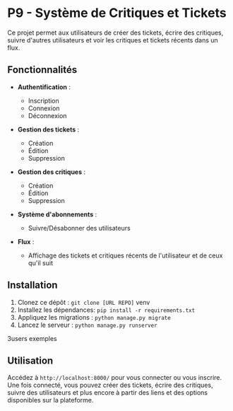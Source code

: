 # P9 - Système de Critiques et Tickets

Ce projet permet aux utilisateurs de créer des tickets, écrire des critiques, suivre d'autres utilisateurs et voir les critiques et tickets récents dans un flux.

## Fonctionnalités

- **Authentification** :

  - Inscription
  - Connexion
  - Déconnexion

- **Gestion des tickets** :

  - Création
  - Édition
  - Suppression

- **Gestion des critiques** :

  - Création
  - Édition
  - Suppression

- **Système d'abonnements** :

  - Suivre/Désabonner des utilisateurs

- **Flux** :
  - Affichage des tickets et critiques récents de l'utilisateur et de ceux qu'il suit

## Installation

1. Clonez ce dépôt : `git clone [URL REPO]`
venv
2. Installez les dépendances: `pip install -r requirements.txt`
3. Appliquez les migrations : `python manage.py migrate`
4. Lancez le serveur : `python manage.py runserver`

3users exemples

## Utilisation

Accédez à `http://localhost:8000/` pour vous connecter ou vous inscrire. Une fois connecté, vous pouvez créer des tickets, écrire des critiques, suivre des utilisateurs et plus encore à partir des liens et des options disponibles sur la plateforme.
